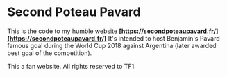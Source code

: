 # Second Poteau Pavard
This is the code to my humble website __[https://secondpoteaupavard.fr/](https://secondpoteaupavard.fr/)__
It's intended to host Benjamin's Pavard famous goal during the World Cup 2018 against Argentina (later awarded best goal of the competition).  
  
This a fan website. All rights reserved to TF1. 